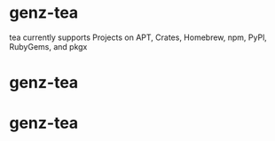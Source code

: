 # genz-tea
tea currently supports Projects on APT, Crates, Homebrew, npm, PyPl, RubyGems, and pkgx
# genz-tea
# genz-tea
